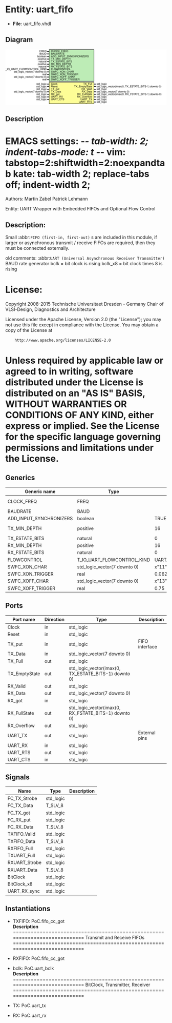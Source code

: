 # Entity: uart_fifo

- **File**: uart_fifo.vhdl
## Diagram

![Diagram](uart_fifo.svg "Diagram")
## Description

 EMACS settings: -*-  tab-width: 2; indent-tabs-mode: t -*-
 vim: tabstop=2:shiftwidth=2:noexpandtab
 kate: tab-width 2; replace-tabs off; indent-width 2;
 =============================================================================
 Authors:				 	Martin Zabel
									Patrick Lehmann

 Entity:				 	UART Wrapper with Embedded FIFOs and Optional Flow Control

 Description:
 -------------------------------------
 Small :abbr:`FIFO (first-in, first-out)` s are included in this module, if
 larger or asynchronous transmit / receive FIFOs are required, then they must
 be connected externally.

 old comments:
   :abbr:`UART (Universal Asynchronous Receiver Transmitter)` BAUD rate generator
   bclk	    = bit clock is rising
   bclk_x8		= bit clock times 8 is rising


 License:
 =============================================================================
 Copyright 2008-2015 Technische Universitaet Dresden - Germany
										 Chair of VLSI-Design, Diagnostics and Architecture

 Licensed under the Apache License, Version 2.0 (the "License");
 you may not use this file except in compliance with the License.
 You may obtain a copy of the License at

		http://www.apache.org/licenses/LICENSE-2.0

 Unless required by applicable law or agreed to in writing, software
 distributed under the License is distributed on an "AS IS" BASIS,
 WITHOUT WARRANTIES OR CONDITIONS OF ANY KIND, either express or implied.
 See the License for the specific language governing permissions and
 limitations under the License.
 =============================================================================
## Generics

| Generic name            | Type                         | Value                 | Description               |
| ----------------------- | ---------------------------- | --------------------- | ------------------------- |
| CLOCK_FREQ              | FREQ                         |                       | Communication Parameters  |
| BAUDRATE                | BAUD                         |                       |                           |
| ADD_INPUT_SYNCHRONIZERS | boolean                      | TRUE                  |                           |
| TX_MIN_DEPTH            | positive                     | 16                    | Buffer Dimensioning       |
| TX_ESTATE_BITS          | natural                      | 0                     |                           |
| RX_MIN_DEPTH            | positive                     | 16                    |                           |
| RX_FSTATE_BITS          | natural                      | 0                     |                           |
| FLOWCONTROL             | T_IO_UART_FLOWCONTROL_KIND   | UART_FLOWCONTROL_NONE | Flow Control              |
| SWFC_XON_CHAR           | std_logic_vector(7 downto 0) | x"11"                 |  ^Q                       |
| SWFC_XON_TRIGGER        | real                         | 0.0625                |                           |
| SWFC_XOFF_CHAR          | std_logic_vector(7 downto 0) | x"13"                 |  ^S                       |
| SWFC_XOFF_TRIGGER       | real                         | 0.75                  |                           |
## Ports

| Port name     | Direction | Type                                                 | Description    |
| ------------- | --------- | ---------------------------------------------------- | -------------- |
| Clock         | in        | std_logic                                            |                |
| Reset         | in        | std_logic                                            |                |
| TX_put        | in        | std_logic                                            | FIFO interface |
| TX_Data       | in        | std_logic_vector(7 downto 0)                         |                |
| TX_Full       | out       | std_logic                                            |                |
| TX_EmptyState | out       | std_logic_vector(imax(0, TX_ESTATE_BITS-1) downto 0) |                |
| RX_Valid      | out       | std_logic                                            |                |
| RX_Data       | out       | std_logic_vector(7 downto 0)                         |                |
| RX_got        | in        | std_logic                                            |                |
| RX_FullState  | out       | std_logic_vector(imax(0, RX_FSTATE_BITS-1) downto 0) |                |
| RX_Overflow   | out       | std_logic                                            |                |
| UART_TX       | out       | std_logic                                            | External pins  |
| UART_RX       | in        | std_logic                                            |                |
| UART_RTS      | out       | std_logic                                            |                |
| UART_CTS      | in        | std_logic                                            |                |
## Signals

| Name          | Type      | Description |
| ------------- | --------- | ----------- |
| FC_TX_Strobe  | std_logic |             |
| FC_TX_Data    | T_SLV_8   |             |
| FC_TX_got     | std_logic |             |
| FC_RX_put     | std_logic |             |
| FC_RX_Data    | T_SLV_8   |             |
| TXFIFO_Valid  | std_logic |             |
| TXFIFO_Data   | T_SLV_8   |             |
| RXFIFO_Full   | std_logic |             |
| TXUART_Full   | std_logic |             |
| RXUART_Strobe | std_logic |             |
| RXUART_Data   | T_SLV_8   |             |
| BitClock      | std_logic |             |
| BitClock_x8   | std_logic |             |
| UART_RX_sync  | std_logic |             |
## Instantiations

- TXFIFO: PoC.fifo_cc_got
</br>**Description**
 ===========================================================================
 Transmit and Receive FIFOs
 ===========================================================================

- RXFIFO: PoC.fifo_cc_got
- bclk: PoC.uart_bclk
</br>**Description**
 ===========================================================================
 BitClock, Transmitter, Receiver
 ===========================================================================

- TX: PoC.uart_tx
- RX: PoC.uart_rx
